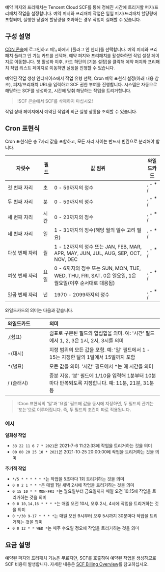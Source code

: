 예약 퍼지와 프리패치는 Tencent Cloud SCF를 통해 정해진 시간에 트리거할 퍼지/프리패치 작업을 설정합니다. 예약 퍼지와 프리패치 작업은 일일 퍼지/프리패치 할당량에 포함되며, 실행한 당일에 할당량을 초과하는 경우 작업이 실패할 수 있습니다.

## 구성 설명

[CDN 콘솔](https://console.cloud.tencent.com/cdn)에 로그인하고 메뉴바에서 [플러그 인 센터]를 선택합니다. 예약 퍼지와 프리패치 플러그 인 기능 카드를 선택해, 예약 퍼지와 프리패치를 활성화하면 작업 설정 페이지로 이동합니다. 첫 활성화 이후, 카드 하단의 [기본 설정]을 클릭해 예약 퍼지와 프리패치 작업 리스트 페이지로 이동하면 설정을 진행할 수 있습니다.
![]()

예약된 작업 생성 인터페이스에서 작업 유형 선택, Cron 예약 표현식 설정(아래 내용 참조), 퍼지/프리패치 URL을 입력하고 SCF 권한 부여를 진행합니다. 시스템은 자동으로 해당하는 SCF를 생성하고, 시간에 맞춰 해당하는 작업을 트리거합니다.
![]()

>!SCF 콘솔에서 SCF를 삭제하지 마십시오!


작업 상태 페이지에서 예약된 작업의 최근 실행 상황을 조회할 수 있습니다.
![]()

## Cron 표현식

Cron 표현식은 총 7자리 값을 포함하고, 모든 자리 사이는 반드시 빈칸으로 분리해야 합니다.

<table>
<thead>
<tr>
<th style="width:100px">자릿수</th>
<th>필드</th>
<th>값 범위</th>
<th>와일드카드</th>
</tr>
</thead>
<tbody><tr>
<td>첫 번째 자리</td>
<td>초</td>
<td>0 - 59까지의 정수</td>
<td>,  - * /</td>
</tr>
<tr>
<td>두 번째 자리</td>
<td>분</td>
<td>0 - 59까지의 정수</td>
<td>,  - * /</td>
</tr>
<tr>
<td>세 번째 자리</td>
<td>시간</td>
<td>0 - 23까지의 정수</td>
<td>,  - * /</td>
</tr>
<tr>
<td>네 번째 자리</td>
<td>일</td>
<td>1 - 31까지의 정수(해당 월의 일수 고려 필요)</td>
<td>,  - * /</td>
</tr>
<tr>
<td>다섯 번째 자리</td>
<td>월</td>
<td>1 - 12까지의 정수 또는 JAN, FEB, MAR, APR, MAY, JUN, JUL, AUG, SEP, OCT, NOV, DEC</td>
<td>,  - * /</td>
</tr>
<tr>
<td>여섯 번째 자리</td>
<td>요일</td>
<td>0 - 6까지의 정수 또는 SUN, MON, TUE, WED, THU, FRI, SAT. 0은 일요일, 1은 월요일(이후 순서대로 대응됨)</td>
<td>,  - * /</td>
</tr>
<tr>
<td>일곱 번째 자리</td>
<td>년</td>
<td>1970 - 2099까지의 정수</td>
<td>,  - * /</td>
</tr>
</tbody></table>

와일드카드의 의미는 다음과 같습니다.

<table>
<thead>
<tr>
<th align="left" style="width:120px">와일드카드</th>
<th align="left">의미</th>
</tr>
</thead>
<tbody><tr>
<td align="left">,(쉼표)</td>
<td align="left">쉼표로 구분된 필드의 합집합을 의미. 예: '시간' 필드에서 1, 2, 3은 1시, 2시, 3시를 의미</td>
</tr>
<tr>
<td align="left">-(대시)</td>
<td align="left">지정 범위의 모든 값을 포함. 예: '일' 필드에서 1 - 15는 지정한 달의 1일에서 15일까지 포함</td>
</tr>
<tr>
<td align="left">*(별표)</td>
<td align="left">모든 값을 의미. '시간' 필드에서 *는 매 시간을 의미</td>
</tr>
<tr>
<td align="left">/ (슬래시)</td>
<td align="left">증분 지정. '분' 필드에 1/10을 입력해 1분부터 10분마다 반복되도록 지정합니다. 예: 11분, 21분, 31분 등</td>
</tr>
</tbody></table>


>!Cron 표현식의 '일'과 '요일' 필드에 값을 동시에 지정하면, 두 필드의 관계는 '또는'으로 이루어집니다. 즉, 두 필드의 조건이 따로 적용됩니다.


### 예시

**일회성 작업**

- `33 22 11 6 7 * 2021`은 2021-7-6 11:22:33에 작업을 트리거하는 것을 의미
- `00 00 20 25 10 * 2021`은 2021-10-25 20:00:00에 작업을 트리거하는 것을 의미

**주기적 작업**

- `*/5 * * * * * *`는 작업을 5초마다 1회 트리거하는 것을 의미
- `0 0 2 1 * * *`은 매월 1일 새벽 2시에 작업을 트리거하는 것을 의미
- `0 15 10 * * MON-FRI *`는 월요일부터 금요일까지 매일 오전 10:15에 작업을 트리거하는 것을 의미
- `0 0 10,14,16 * * * *`는 매일 오전 10시, 오후 2시, 4시에 작업을 트리거하는 것을 의미
- `0 */30 9-17 * * * *`는 매일 오전 9시부터 오후 5시까지 30분마다 작업을 트리거하는 것을 의미
- `0 0 12 * * WED *`는 매주 수요일 정오에 작업을 트리거하는 것을 의미

## 요금 설명

예약된 퍼지와 프리패치 기능은 무료지만, SCF를 호출하여 예약된 작업을 생성하므로 SCF 비용이 발생합니다. 자세한 내용은 [SCF Billing Overview](https://intl.cloud.tencent.com/document/product/583/17299)를 참고하십시오.
